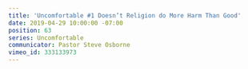 ```yaml
---
title: 'Uncomfortable #1 Doesn’t Religion do More Harm Than Good'
date: 2019-04-29 10:00:00 -07:00
position: 63
series: Uncomfortable
communicator: Pastor Steve Osborne
vimeo_id: 333133973
---
```


